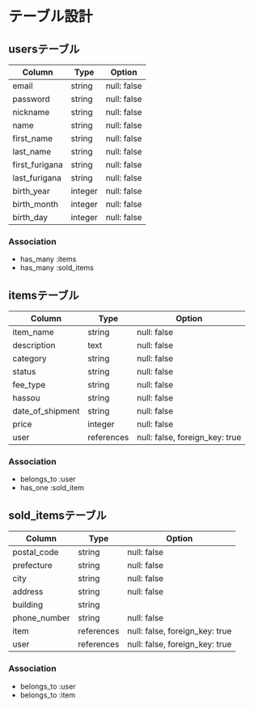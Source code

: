 # テーブル設計

## usersテーブル

| Column         | Type    | Option      |
| -------------- | ------- | ----------- |
| email          | string  | null: false |
| password       | string  | null: false |
| nickname       | string  | null: false |
| name           | string  | null: false |
| first_name     | string  | null: false |
| last_name      | string  | null: false |
| first_furigana | string  | null: false |
| last_furigana  | string  | null: false |
| birth_year     | integer | null: false |
| birth_month    | integer | null: false |
| birth_day      | integer | null: false |

### Association

- has_many :items
- has_many :sold_items

## itemsテーブル

| Column           | Type       | Option                         |
| ---------------- | -----------| -------------------------------|
| item_name        | string     | null: false                    |
| description      | text       | null: false                    |
| category         | string     | null: false                    |
| status           | string     | null: false                    |
| fee_type         | string     | null: false                    |
| hassou           | string     | null: false                    |
| date_of_shipment | string     | null: false                    |
| price            | integer    | null: false                    |
| user             | references | null: false, foreign_key: true |

### Association

- belongs_to :user
- has_one :sold_item

## sold_itemsテーブル

| Column       | Type       | Option                         |
| -------------| -----------| -------------------------------|
| postal_code  | string     | null: false                    |
| prefecture   | string     | null: false                    |
| city         | string     | null: false                    |
| address      | string     | null: false                    |
| building     | string     |                                |
| phone_number | string     | null: false                    |
| item         | references | null: false, foreign_key: true |
| user         | references | null: false, foreign_key: true |

### Association

- belongs_to :user
- belongs_to :item